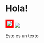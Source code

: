 <h1>Hola!</h1>
<img src="https://edcpilares.com.mx/recursos/imagenes/java.png" style="border: 5px solid red;">
<img src="https://i.pinimg.com/originals/57/61/5b/57615b8c0092a66c1d4058b1692955cc.gif">
<p>Esto es un texto</p>